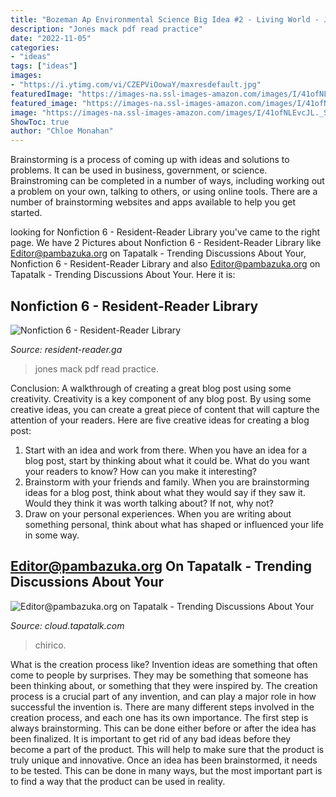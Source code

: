 ```yaml
---
title: "Bozeman Ap Environmental Science Big Idea #2 - Living World - Jones Mack Pdf Read Practice"
description: "Jones mack pdf read practice"
date: "2022-11-05"
categories:
- "ideas"
tags: ["ideas"]
images:
- "https://i.ytimg.com/vi/CZEPViOowaY/maxresdefault.jpg"
featuredImage: "https://images-na.ssl-images-amazon.com/images/I/41ofNLEvcJL._SY279_BO1,204,203,200_.jpg"
featured_image: "https://images-na.ssl-images-amazon.com/images/I/41ofNLEvcJL._SY279_BO1,204,203,200_.jpg"
image: "https://images-na.ssl-images-amazon.com/images/I/41ofNLEvcJL._SY279_BO1,204,203,200_.jpg"
ShowToc: true
author: "Chloe Monahan"
---
```



Brainstorming is a process of coming up with ideas and solutions to problems. It can be used in business, government, or science. Brainstroming can be completed in a number of ways, including working out a problem on your own, talking to others, or using online tools. There are a number of brainstorming websites and apps available to help you get started.

	

		
looking for Nonfiction 6 - Resident-Reader Library you've came to the right page. We have 2 Pictures about Nonfiction 6 - Resident-Reader Library like Editor@pambazuka.org on Tapatalk - Trending Discussions About Your, Nonfiction 6 - Resident-Reader Library and also Editor@pambazuka.org on Tapatalk - Trending Discussions About Your. Here it is:
		
    
## Nonfiction 6 - Resident-Reader Library

<img loading=lazy src="https://images-na.ssl-images-amazon.com/images/I/41ofNLEvcJL._SY279_BO1,204,203,200_.jpg" onerror="this.onerror=null;this.src='https://tse4.mm.bing.net/th?id=OIP.fkZ2yxmiSRrF8KNZfW9a7AHaEL&amp;pid=15.1';" alt="Nonfiction 6 - Resident-Reader Library">

_Source: resident-reader.ga_

>jones mack pdf read practice. 

	

Conclusion: A walkthrough of creating a great blog post using some creativity.
Creativity is a key component of any blog post. By using some creative ideas, you can create a great piece of content that will capture the attention of your readers. Here are five creative ideas for creating a blog post: 
1. Start with an idea and work from there. When you have an idea for a blog post, start by thinking about what it could be. What do you want your readers to know? How can you make it interesting? 
2. Brainstorm with your friends and family. When you are brainstorming ideas for a blog post, think about what they would say if they saw it. Would they think it was worth talking about? If not, why not? 
3. Draw on your personal experiences. When you are writing about something personal, think about what has shaped or influenced your life in some way.

    
## Editor@pambazuka.org On Tapatalk - Trending Discussions About Your

<img loading=lazy src="https://i.ytimg.com/vi/CZEPViOowaY/maxresdefault.jpg" onerror="this.onerror=null;this.src='https://tse2.mm.bing.net/th?id=OIP.ze1Q2-4Zf1c-e_Iu__ogZgHaEK&amp;pid=15.1';" alt="Editor@pambazuka.org on Tapatalk - Trending Discussions About Your">

_Source: cloud.tapatalk.com_

>chirico. 

	

What is the creation process like?
Invention ideas are something that often come to people by surprises. They may be something that someone has been thinking about, or something that they were inspired by. The creation process is a crucial part of any invention, and can play a major role in how successful the invention is. There are many different steps involved in the creation process, and each one has its own importance. 
The first step is always brainstorming. This can be done either before or after the idea has been finalized. It is important to get rid of any bad ideas before they become a part of the product. This will help to make sure that the product is truly unique and innovative. Once an idea has been brainstormed, it needs to be tested. This can be done in many ways, but the most important part is to find a way that the product can be used in reality.

